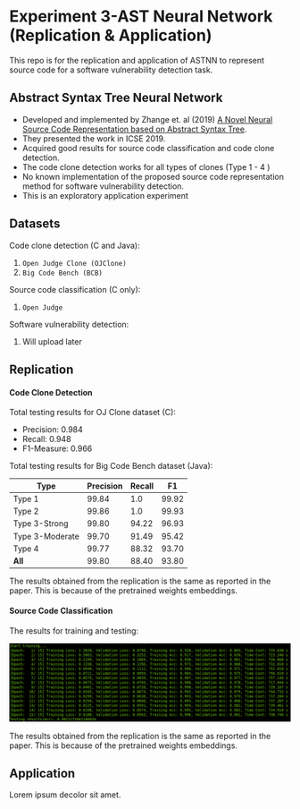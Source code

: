 
# Experiment 3-AST Neural Network (Replication & Application)

This repo is for the replication and application of ASTNN to represent source code for a software vulnerability detection task.

## Abstract Syntax Tree Neural Network
* Developed and implemented by Zhange et. al (2019) [A Novel Neural Source Code Representation based on Abstract Syntax Tree](https://github.com/zhangj111/astnn). 
* They presented the work in ICSE 2019.
* Acquired good results for source code classification and code clone detection.
* The code clone detection works for all types of clones (Type 1  - 4 )
* No known implementation of the proposed source code representation method for software vulnerability detection.
* This is an exploratory application experiment

## Datasets
Code clone detection (C and Java):
1. `Open Judge Clone (OJClone)`
2. `Big Code Bench (BCB)` 

Source code classification (C only):
1. `Open Judge`

Software vulnerability detection:
1. Will upload later

## Replication

#### Code Clone Detection

Total testing results for OJ Clone dataset (C):

* Precision: 0.984
* Recall: 0.948
* F1-Measure: 0.966


Total testing results for Big Code Bench dataset (Java):

|Type   |Precision   |Recall   |F1   |
|---|---|---|---|
|Type 1   |99.84   |1.0   |99.92   |
|Type 2   |99.86   |1.0   |99.93  |
|Type 3-Strong  |99.80   |94.22   |96.93   |
|Type 3-Moderate  |99.70   |91.49   |95.42   |
|Type 4  |99.77   |88.32   |93.70   |
|**All**  |99.80   |88.40   |93.80   |

The results obtained from the replication is the same as reported in the paper.
This is because of the pretrained weights embeddings.

#### Source Code Classification

The results for training and testing:

![](img/img1.png)

The results obtained from the replication is the same as reported in the paper.
This is because of the pretrained weights embeddings.

## Application

Lorem ipsum decolor sit amet.

